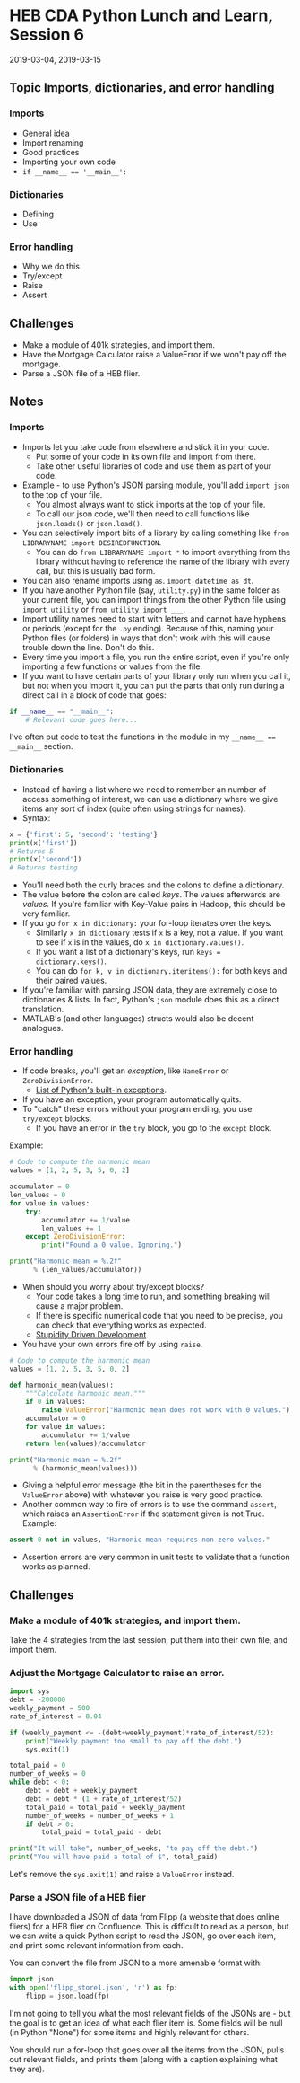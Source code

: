 # HEB CDA Python Lunch and Learn, Session 6

2019-03-04, 2019-03-15

## Topic Imports, dictionaries, and error handling

### Imports
- General idea
- Import renaming
- Good practices
- Importing your own code
- `if __name__ == '__main__':`

### Dictionaries
- Defining
- Use

### Error handling
- Why we do this
- Try/except
- Raise
- Assert

## Challenges
- Make a module of 401k strategies, and import them.
- Have the Mortgage Calculator raise a ValueError if we won't pay off the mortgage.
- Parse a JSON file of a HEB flier.

## Notes

### Imports
- Imports let you take code from elsewhere and stick it in your code.
    - Put some of your code in its own file and import from there.
    - Take other useful libraries of code and use them as part of your code.
- Example - to use Python's JSON parsing module, you'll add `import json` to the top of your file.
    - You almost always want to stick imports at the top of your file.
    - To call our json code, we'll then need to call functions like `json.loads()` or `json.load()`. 
- You can selectively import bits of a library by calling something like `from LIBRARYNAME import DESIREDFUNCTION`.
    - You can do `from LIBRARYNAME import *` to import everything from the library without having to reference the name of the library with every call, but this is usually bad form.
- You can also rename imports using `as`. `import datetime as dt`.
- If you have another Python file (say, `utility.py`) in the same folder as your current file, you can import things from the other Python file using `import utility` or `from utility import ___`.
- Import utility names need to start with letters and cannot have hyphens or periods (except for the `.py` ending). Because of this, naming your Python files (or folders) in ways that don't work with this will cause trouble down the line. Don't do this.
- Every time you import a file, you run the entire script, even if you're only importing a few functions or values from the file.
- If you want to have certain parts of your library only run when you call it, but not when you import it, you can put the parts that only run during a direct call in a block of code that goes:

```python
if __name__ == "__main__":
    # Relevant code goes here...
```
I've often put code to test the functions in the module in my `__name__ == __main__` section.

### Dictionaries
- Instead of having a list where we need to remember an number of access something of interest, we can use a dictionary where we give items any sort of index (quite often using strings for names).
- Syntax:
```python
x = {'first': 5, 'second': 'testing'}
print(x['first'])
# Returns 5
print(x['second'])
# Returns testing
```
- You'll need both the curly braces and the colons to define a dictionary.
- The value before the colon are called *keys*. The values afterwards are *values*. If you're familiar with Key-Value pairs in Hadoop, this should be very familiar.
- If you go `for x in dictionary:` your for-loop iterates over the keys.
    - Similarly `x in dictionary` tests if `x` is a key, not a value. If you want to see if `x` is in the values, do `x in dictionary.values()`. 
    - If you want a list of a dictionary's keys, run `keys = dictionary.keys()`.
    - You can do `for k, v in dictionary.iteritems():` for both keys and their paired values.
- If you're familiar with parsing JSON data, they are extremely close to dictionaries & lists. In fact, Python's `json` module does this as a direct translation.
- MATLAB's (and other languages) structs would also be decent analogues.

### Error handling
- If code breaks, you'll get an *exception*, like `NameError` or `ZeroDivisionError`.
    - [List of Python's built-in exceptions](https://docs.python.org/3/library/exceptions.html).
- If you have an exception, your program automatically quits.
- To "catch" these errors without your program ending, you use `try/except` blocks.
    - If you have an error in the `try` block, you go to the `except` block.

Example:
```python
# Code to compute the harmonic mean
values = [1, 2, 5, 3, 5, 0, 2]

accumulator = 0
len_values = 0
for value in values:
    try:
        accumulator += 1/value
        len_values += 1
    except ZeroDivisionError:
        print("Found a 0 value. Ignoring.")

print("Harmonic mean = %.2f"
      % (len_values/accumulator))
```
- When should you worry about try/except blocks?
  - Your code takes a long time to run, and something breaking will cause a major problem.
  - If there is specific numerical code that you need to be precise, you can check that everything works as expected.
  - [Stupidity Driven Development](http://ivory.idyll.org/blog/2014-research-coding.html).
- You have your own errors fire off by using `raise`.
```python
# Code to compute the harmonic mean
values = [1, 2, 5, 3, 5, 0, 2]

def harmonic_mean(values):
    """Calculate harmonic mean."""
    if 0 in values:
        raise ValueError("Harmonic mean does not work with 0 values.")
    accumulator = 0
    for value in values:
        accumulator += 1/value
    return len(values)/accumulator

print("Harmonic mean = %.2f"
      % (harmonic_mean(values)))
```
- Giving a helpful error message (the bit in the parentheses for the `ValueError` above) with whatever you raise is very good practice.
- Another common way to fire of errors is to use the command `assert`, which raises an `AssertionError` if the statement given is not True. Example:
```python
assert 0 not in values, "Harmonic mean requires non-zero values."
```
- Assertion errors are very common in unit tests to validate that a function works as planned.

## Challenges

### Make a module of 401k strategies, and import them.

Take the 4 strategies from the last session, put them into their own file, and import them.

### Adjust the Mortgage Calculator to raise an error.

```python
import sys
debt = -200000
weekly_payment = 500
rate_of_interest = 0.04

if (weekly_payment <= -(debt+weekly_payment)*rate_of_interest/52):
    print("Weekly payment too small to pay off the debt.")
    sys.exit(1)

total_paid = 0
number_of_weeks = 0
while debt < 0:
    debt = debt + weekly_payment
    debt = debt * (1 + rate_of_interest/52)
    total_paid = total_paid + weekly_payment
    number_of_weeks = number_of_weeks + 1
    if debt > 0:
        total_paid = total_paid - debt

print("It will take", number_of_weeks, "to pay off the debt.")
print("You will have paid a total of $", total_paid)
```

Let's remove the `sys.exit(1)` and raise a `ValueError` instead.

### Parse a JSON file of a HEB flier

I have downloaded a JSON of data from Flipp (a website that does online fliers) for a HEB flier on Confluence. This is difficult to read as a person, but we can write a quick Python script to read the JSON, go over each item, and print some relevant information from each.

You can convert the file from JSON to a more amenable format with:

```python
import json
with open('flipp_store1.json', 'r') as fp:
    flipp = json.load(fp)
```

I'm not going to tell you what the most relevant fields of the JSONs are - but the goal is to get an idea of what each flier item is. Some fields will be null (in Python "None") for some items and highly relevant for others.

You should run a for-loop that goes over all the items from the JSON, pulls out relevant fields, and prints them (along with a caption explaining what they are).
